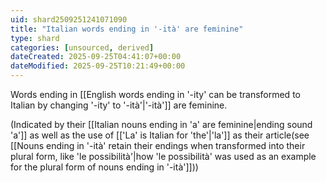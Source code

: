 ```yaml
---
uid: shard2509251241071090
title: "Italian words ending in '-ità' are feminine"
type: shard
categories: [unsourced, derived]
dateCreated: 2025-09-25T04:41:07+00:00
dateModified: 2025-09-25T10:21:49+00:00
---
```

Words ending in [[English words ending in '-ity' can be transformed to Italian by changing '-ity' to '-ità'|'-ità']] are feminine. 

(Indicated by their [[Italian nouns ending in 'a' are feminine|ending sound 'a']] as well as the use of [['La' is Italian for 'the'|'la']] as their article(see [[Nouns ending in '-ità' retain their endings when transformed into their plural form, like 'le possibilità'|how 'le possibilità' was used as an example for the plural form of nouns ending in '-ità']])) 